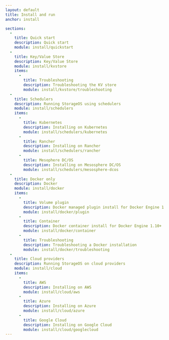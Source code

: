 ```yaml
---
layout: default
title: Install and run
anchor: install

sections:
  -
    title: Quick start
    description: Quick start
    module: install/quickstart
  -
    title: Key/Value Store
    description: Key/Value Store
    module: install/kvstore
    items:
      -
        title: Troubleshooting
        description: Troubleshooting the KV store
        module: install/kvstore/troubleshooting
  -
    title: Schedulers
    description: Running StorageOS using schedulers
    module: install/schedulers
    items:
      -
        title: Kubernetes
        description: Installing on Kubernetes
        module: install/schedulers/kubernetes
      -
        title: Rancher
        description: Installing on Rancher
        module: install/schedulers/rancher
      -
        title: Mesophere DC/OS
        description: Installing on Mesosphere DC/OS
        module: install/schedulers/mesosphere-dcos
  -
    title: Docker only
    description: Docker
    module: install/docker
    items:
      -
        title: Volume plugin
        description: Docker managed plugin install for Docker Engine 1.13+
        module: install/docker/plugin
      -
        title: Container
        description: Docker container install for Docker Engine 1.10+
        module: install/docker/container
      -
        title: Troubleshooting
        description: Troubleshooting a Docker installation
        module: install/docker/troubleshooting
  -
    title: Cloud providers
    description: Running StorageOS on cloud providers
    module: install/cloud
    items:
      -
        title: AWS
        description: Installing on AWS
        module: install/cloud/aws
      -
        title: Azure
        description: Installing on Azure
        module: install/cloud/azure
      -
        title: Google Cloud
        description: Installing on Google Cloud
        module: install/cloud/googlecloud
---
```

